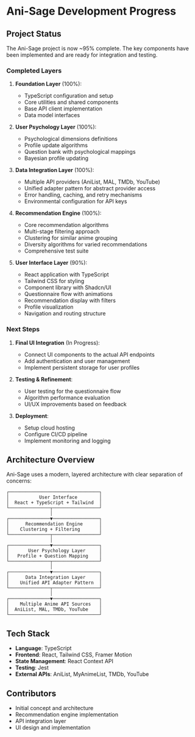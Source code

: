 # Ani-Sage Development Progress

## Project Status

The Ani-Sage project is now ~95% complete. The key components have been implemented and are ready for integration and testing.

### Completed Layers

1. **Foundation Layer** (100%):
   - TypeScript configuration and setup
   - Core utilities and shared components
   - Base API client implementation
   - Data model interfaces

2. **User Psychology Layer** (100%):
   - Psychological dimensions definitions
   - Profile update algorithms
   - Question bank with psychological mappings
   - Bayesian profile updating

3. **Data Integration Layer** (100%):
   - Multiple API providers (AniList, MAL, TMDb, YouTube)
   - Unified adapter pattern for abstract provider access
   - Error handling, caching, and retry mechanisms
   - Environmental configuration for API keys

4. **Recommendation Engine** (100%):
   - Core recommendation algorithms
   - Multi-stage filtering approach
   - Clustering for similar anime grouping
   - Diversity algorithms for varied recommendations
   - Comprehensive test suite

5. **User Interface Layer** (90%):
   - React application with TypeScript
   - Tailwind CSS for styling
   - Component library with Shadcn/UI
   - Questionnaire flow with animations
   - Recommendation display with filters
   - Profile visualization
   - Navigation and routing structure

### Next Steps

1. **Final UI Integration** (In Progress):
   - Connect UI components to the actual API endpoints
   - Add authentication and user management
   - Implement persistent storage for user profiles

2. **Testing & Refinement**:
   - User testing for the questionnaire flow
   - Algorithm performance evaluation
   - UI/UX improvements based on feedback

3. **Deployment**:
   - Setup cloud hosting
   - Configure CI/CD pipeline
   - Implement monitoring and logging

## Architecture Overview

Ani-Sage uses a modern, layered architecture with clear separation of concerns:

```
┌─────────────────────────────────┐
│           User Interface        │
│  React + TypeScript + Tailwind  │
└───────────────┬─────────────────┘
                │
┌───────────────▼─────────────────┐
│      Recommendation Engine      │
│    Clustering + Filtering       │
└───────────────┬─────────────────┘
                │
┌───────────────▼─────────────────┐
│       User Psychology Layer     │
│   Profile + Question Mapping    │
└───────────────┬─────────────────┘
                │
┌───────────────▼─────────────────┐
│      Data Integration Layer     │
│    Unified API Adapter Pattern  │
└───────────────┬─────────────────┘
                │
┌───────────────▼─────────────────┐
│    Multiple Anime API Sources   │
│  AniList, MAL, TMDb, YouTube    │
└─────────────────────────────────┘
```

## Tech Stack

- **Language**: TypeScript
- **Frontend**: React, Tailwind CSS, Framer Motion
- **State Management**: React Context API
- **Testing**: Jest
- **External APIs**: AniList, MyAnimeList, TMDb, YouTube

## Contributors

- Initial concept and architecture
- Recommendation engine implementation
- API integration layer
- UI design and implementation